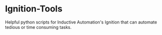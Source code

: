 # Ignition-Tools
Helpful python scripts for Inductive Automation's Ignition that can automate tedious or time consuming tasks.
